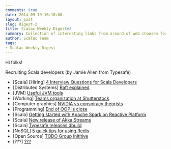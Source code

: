 ```yaml
---
comments: true
date: 2014-09-19 16:10:00
layout: post
slug: digest-2
title: Scalac Weekly Digest#2
summary: Collection of interesting links from around of web choosen for you by scalac team
author: Scalac Team
tags:
- Scalac Weekly Digest
---
```


Hi folks! 

Recruiting Scala developers (by Jamie Allen from Typesafe)

* \[Scala\] \[Hiring\] [4 Interview Questions for Scala Developers](http://news.dice.com/2014/09/12/4-interview-questions-scala-developers/)
* \[Distributed Systems\] [Raft explained](http://thesecretlivesofdata.com/raft/)
* \[JVM\] [Useful JVM tools](http://zeroturnaround.com/rebellabs/the-6-built-in-jdk-tools-the-average-developer-should-learn-to-use-more/)
* \[Working\] [Teams organization at Shutterstock](http://bits.shutterstock.com/2014/05/08/the-secret-to-shutterstock-tech-teams/?utm_source=Software+Lead+Weekly&utm_campaign=95326a59f2-SoftwareLeadWeekly_95&utm_medium=email&utm_term=0_efe3d3cd5b-95326a59f2-198270941)
* \[Computer graphics\] [NVIDIA vs conspiracy theorists](http://www.engadget.com/2014/09/18/NVIDIA-proves-moon-landing/)
* \[Programming\] [End of OOP is close](http://www.falkoriemenschneider.de/a__2014-09-17__Programming-without-objects.html?utm_source=dlvr.it&utm_medium=twitter)
* \[Scala\] [Getting started with Apache Spark on Reactive Platform](http://info.typesafe.com/acton/fs/blocks/showLandingPage/a/3608/p/p-0025/t/page/fm/13?_ga=1.168887590.682040484.1405881209)
* \[Scala\] [New release of Akka Streams](http://akka.io/news/2014/09/12/akka-streams-0.7-released.html)
* \[Scala\] [Typesafe releases dbuild](https://typesafe.com/blog/announcing-dbuild)
* \[NoSQL\] [5 quick tips for using Redis](http://architects.dzone.com/articles/5-key-takeaways-developing)
* \[Open Source\] [TODO Group Inititive](http://todogroup.org/#)
* \[???\] [???](http://holykaw.alltop.com/what-is-a-hacker-really-video)
